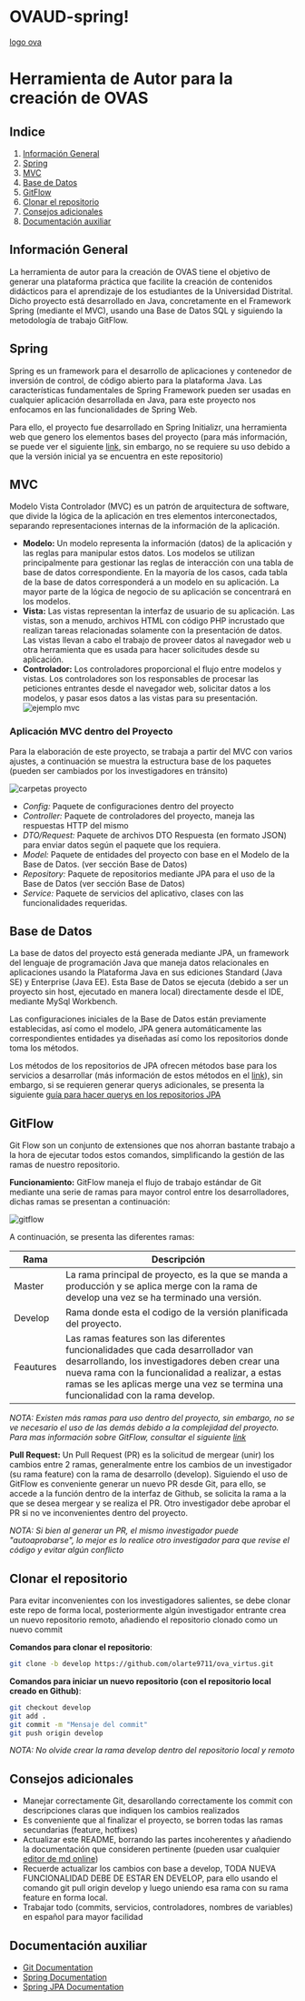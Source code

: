 # OVAUD-spring!
[logo ova](https://i.ibb.co/VxC5hxN/asda.jpg)

# Herramienta de Autor para la creación de OVAS
## Indice
1. [Información General](#Información-General)
2. [Spring](#Spring)
3. [MVC](#MVC)
4. [Base de Datos](#Base-de-Datos)
5. [GitFlow](#GitFlow) 
6. [Clonar el repositorio](#Clonar-el-repositorio)
7. [Consejos adicionales](#Consejos-adicionales)
8. [Documentación auxiliar](#Documentación-auxiliar)

## Información General

La herramienta de autor para la creación de OVAS tiene el objetivo de generar una plataforma práctica que facilite la creación de contenidos didácticos para el aprendizaje de los estudiantes de la Universidad Distrital. Dicho proyecto está desarrollado en Java, concretamente en el Framework Spring (mediante el MVC), usando una Base de Datos SQL y siguiendo la metodología de trabajo GitFlow.

## Spring

Spring es un framework para el desarrollo de aplicaciones y contenedor de inversión de control, de código abierto para la plataforma Java. Las características fundamentales de Spring Framework pueden ser usadas en cualquier aplicación desarrollada en Java, para este proyecto nos enfocamos en las funcionalidades de Spring Web.

Para ello, el proyecto fue desarrollado en Spring Initializr, una herramienta web que genero los elementos bases del proyecto (para más información, se puede ver el siguiente [link](https://start.spring.io/), sin embargo, no se requiere su uso debido a que la versión inicial ya se encuentra en este repositorio) 

## MVC

Modelo Vista Controlador (MVC) es un patrón de arquitectura de software, que divide la lógica de la aplicación en tres elementos interconectados, separando representaciones internas de la información de la aplicación.

- **Modelo:** Un modelo representa la información (datos) de la aplicación y las reglas para manipular estos datos. Los modelos se utilizan principalmente para gestionar las reglas de interacción con una tabla de base de datos correspondiente. En la mayoría de los casos, cada tabla de la base de datos corresponderá a un modelo en su aplicación. La mayor parte de la lógica de negocio de su aplicación se concentrará en los modelos.
- **Vista:** Las vistas representan la interfaz de usuario de su aplicación. Las vistas, son a menudo, archivos HTML con código PHP incrustado que realizan tareas relacionadas solamente con la presentación de datos. Las vistas llevan a cabo el trabajo de proveer datos al navegador web u otra herramienta que es usada para hacer solicitudes desde su aplicación.
- **Controlador:** Los controladores proporcional el flujo entre modelos y vistas. Los controladores son los responsables de procesar las peticiones entrantes desde el navegador web, solicitar datos a los modelos, y pasar esos datos a las vistas para su presentación.
![ejemplo mvc](https://i.ytimg.com/vi/z6WppAQ3LUg/maxresdefault.jpg)

### Aplicación MVC dentro del Proyecto

Para la elaboración de este proyecto, se trabaja a partir del MVC con varios ajustes, a continuación se muestra la estructura base de los paquetes (pueden ser cambiados por los investigadores en tránsito)

![carpetas proyecto](https://i.ibb.co/jZ42Dtx/imagen.png)

- *Config:* Paquete de configuraciones dentro del proyecto
- *Controller:* Paquete de controladores del proyecto, maneja las respuestas HTTP del mismo
- *DTO/Request:* Paquete de archivos DTO Respuesta (en formato JSON) para enviar datos según el paquete que los requiera.
- *Model:* Paquete de entidades del proyecto con base en el Modelo de la Base de Datos. (ver sección Base de Datos)
- *Repository:* Paquete de repositorios mediante JPA para el uso de la Base de Datos (ver sección Base de Datos)
- *Service:* Paquete de servicios del aplicativo, clases con las funcionalidades requeridas.

## Base de Datos

La base de datos del proyecto está generada mediante JPA, un framework del lenguaje de programación Java que maneja datos relacionales en aplicaciones usando la Plataforma Java en sus ediciones Standard (Java SE) y Enterprise (Java EE). Esta Base de Datos se ejecuta (debido a ser un proyecto sin host, ejecutado en manera local) directamente desde el IDE, mediante MySql Workbench.

Las configuraciones iniciales de la Base de Datos están previamente establecidas, así como el modelo, JPA genera automáticamente las correspondientes entidades ya diseñadas así como los repositorios donde toma los métodos.

Los métodos de los repositorios de JPA ofrecen métodos base para los servicios a desarrollar (más información de estos métodos en el [link](https://docs.spring.io/spring-data/jpa/docs/current/api/org/springframework/data/jpa/repository/JpaRepository.html)), sin embargo, si se requieren generar querys adicionales, se presenta la siguiente [guía para hacer querys en los repositorios JPA](https://docs.spring.io/spring-data/jpa/docs/current/reference/html/#jpa.query-methods)

## GitFlow

Git Flow son un conjunto de extensiones que nos ahorran bastante trabajo a la hora de ejecutar todos estos comandos, simplificando la gestión de las ramas de nuestro repositorio.

**Funcionamiento:**
GitFlow maneja el flujo de trabajo estándar de Git mediante una serie de ramas para mayor control entre los desarrolladores, dichas ramas se presentan a continuación:

![gitflow](https://cleventy.com/wp-content/uploads/2020/03/git-model-1.png)

A continuación, se presenta las diferentes ramas:

| Rama | Descripción |
| ------ | ------ |
| Master | La rama principal de proyecto, es la que se manda a producción y se aplica merge con la rama de develop una vez se ha terminado una versión. |
| Develop | Rama donde esta el codigo de la versión planificada del proyecto. |
| Feautures | Las ramas features son las diferentes funcionalidades que cada desarrollador van desarrollando, los investigadores deben crear una nueva rama con la funcionalidad a realizar, a estas ramas se les aplicas merge una vez se termina una funcionalidad con la rama develop. |


*NOTA: Existen más ramas para uso dentro del proyecto, sin embargo, no se ve necesario el uso de las demás debido a la complejidad del proyecto. Para mas información sobre GitFlow, consultar el siguiente [link](https://cleventy.com/wp-content/uploads/2020/03/git-model-1.png)*

**Pull Request:**
Un Pull Request (PR) es la solicitud de mergear (unir) los cambios entre 2 ramas, generalmente entre los cambios de un investigador (su rama feature) con la rama de desarrollo (develop). Siguiendo el uso de GitFlow es conveniente generar un nuevo PR desde Git, para ello, se accede a la función dentro de la interfaz de Github, se solicita la rama a la que se desea mergear y se realiza el PR. Otro investigador debe aprobar el PR si no ve inconvenientes dentro del proyecto.

*NOTA: Si bien al generar un PR, el mismo investigador puede "autoaprobarse", lo mejor es lo realice otro investigador para que revise el código y evitar algún conflicto*

## Clonar el repositorio

Para evitar inconvenientes con los investigadores salientes, se debe clonar este repo de forma local, posteriormente algún investigador entrante crea un nuevo repositorio remoto, añadiendo el repositorio clonado como un nuevo commit

**Comandos para clonar el repositorio**:
```sh
git clone -b develop https://github.com/olarte9711/ova_virtus.git
```

**Comandos para iniciar un nuevo repositorio (con el repositorio local creado en Github)**:
```sh
git checkout develop
git add .
git commit -m "Mensaje del commit"
git push origin develop
```

*NOTA: No olvide crear la rama develop dentro del repositorio local y remoto*

## Consejos adicionales
- Manejar correctamente Git, desarollando correctamente los commit con descripciones claras que indiquen los cambios realizados
- Es conveniente que al finalizar el proyecto, se borren todas las ramas secundarias (feature, hotfixes)
- Actualizar este README, borrando las partes incoherentes y añadiendo la documentación que consideren pertinente (pueden usar cualquier [editor de md online](https://dillinger.io/))
- Recuerde actualizar los cambios con base a develop, TODA NUEVA FUNCIONALIDAD DEBE DE ESTAR EN DEVELOP, para ello usando el comando git pull origin develop y luego uniendo esa rama con su rama feature en forma local.
- Trabajar todo (commits, servicios, controladores, nombres de variables) en español para mayor facilidad

## Documentación auxiliar
- [Git Documentation](https://git-scm.com/doc)
- [Spring Documentation](https://docs.spring.io/spring-framework/docs/current/reference/html/)
- [Spring JPA Documentation](https://docs.spring.io/spring-data/jpa/docs/current/reference/html/#reference)
